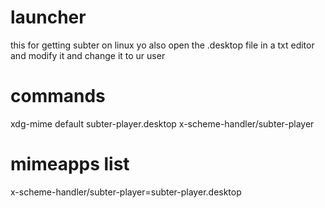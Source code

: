 # launcher
this for getting subter on linux yo
also open the .desktop file in a txt editor and modify it and change it to ur user
# commands
xdg-mime default subter-player.desktop x-scheme-handler/subter-player

# mimeapps list
x-scheme-handler/subter-player=subter-player.desktop

